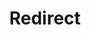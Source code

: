 ﻿---
layout: src/layouts/Redirect.astro
title: Redirect
redirect: /docs/octopus-rest-api/cli/octopus-deployment-target-listening-tentacle-view
pubDate:  2023-01-01
navSearch: false
navSitemap: false
navMenu: false
---
